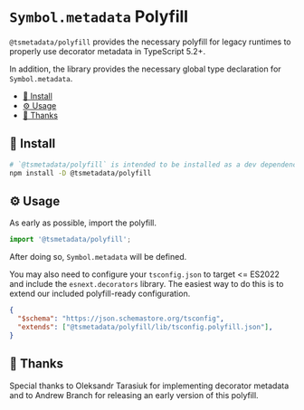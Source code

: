 # `Symbol.metadata` Polyfill

`@tsmetadata/polyfill` provides the necessary polyfill for legacy runtimes to properly use decorator metadata in TypeScript 5.2+.

In addition, the library provides the necessary global type declaration for `Symbol.metadata`.

- [🌱 Install](#-install)
- [⚙️ Usage](#️-usage)
- [🙏 Thanks](#-thanks)

## 🌱 Install
```bash
# `@tsmetadata/polyfill` is intended to be installed as a dev dependency.
npm install -D @tsmetadata/polyfill
```

## ⚙️ Usage
As early as possible, import the polyfill.
```typescript
import '@tsmetadata/polyfill';
```

After doing so, `Symbol.metadata` will be defined.

You may also need to configure your `tsconfig.json` to target <= ES2022 and include the `esnext.decorators` library. The easiest way to do this is to extend our included polyfill-ready configuration.

```json
{
  "$schema": "https://json.schemastore.org/tsconfig",
  "extends": ["@tsmetadata/polyfill/lib/tsconfig.polyfill.json"],
}
```

## 🙏 Thanks

Special thanks to Oleksandr Tarasiuk for implementing decorator metadata and to Andrew Branch for releasing an early version of this polyfill.